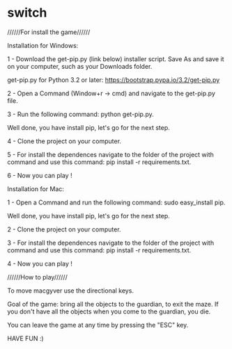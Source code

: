 # switch

//////For install the game//////

Installation for Windows:

1 - Download the get-pip.py (link below) installer script. Save As and save it on your computer, such as your Downloads folder.

get-pip.py for Python 3.2 or later: https://bootstrap.pypa.io/3.2/get-pip.py

2 - Open a Command (Window+r -> cmd) and navigate to the get-pip.py file.

3 - Run the following command: python get-pip.py.

Well done, you have install pip, let's go for the next step.

4 - Clone the project on your computer.

5 - For install the dependences navigate to the folder of the project with command and use this command: pip install -r requirements.txt.

6 - Now you can play !

Installation for Mac:

1 - Open a Command and run the following command: sudo easy_install pip.

Well done, you have install pip, let's go for the next step.

2 - Clone the project on your computer.

3 - For install the dependences navigate to the folder of the project with command and use this command: pip install -r requirements.txt.

4 - Now you can play !

//////How to play//////

To move macgyver use the directional keys.

Goal of the game: bring all the objects to the guardian, to exit the maze. If you don't have all the objects when you come to the guardian, you die.

You can leave the game at any time by pressing the "ESC" key.

HAVE FUN :)